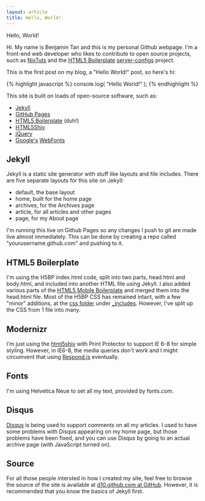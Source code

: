 ```yaml
---
layout: article
title: Hello, World!
---
```

Hello, World!

Hi. My name is Benjamin Tan and this is my personal Github webpage. I'm a front-end web developer who likes to contribute to open source projects, such as [NixTuts](http://nixtuts.info "NixTuts") and the [HTML5 Boilerplate](http://h5bp.com "HTML5 Boilerplate") [server-configs](http://github.com/h5bp/server-configs "server-configs") project. 

This is the first post on my blog, a "Hello World!" post, so here's hi:

{% highlight javascript %}
console.log( "Hello World!" );
{% endhighlight %}

This site is built on loads of open-source software, such as:

- [Jekyll](http://jekyllrb.com)
- [GitHub Pages](http://pages.github.com)
- [HTML5 Boilerplate](http://h5bp.com) (duh!)
- [HTML5Shiv](https://github.com/aFarkas/html5shiv)
- [jQuery](http://jquery.com)
- [Google's](http://google.com) [WebFonts](http://google.com/webfonts)

Jekyll
------
Jekyll is a static site generator with stuff like layouts and file includes. There are five separate layouts for this site on Jekyll:

- default, the base layout
- home, built for the home page
- archives, for the Archives page
- article, for all articles and other pages
- page, for my About page

I'm running this live on Github Pages so any changes I push to git are made live almost immediately. This can be done by creating a repo called "yourusername.github.com" and pushing to it.

HTML5 Boilerplate
-----------------
I'm using the H5BP index.html code, split into two parts, head.html and body.html, and included into another HTML file using Jekyll. I also added various parts of the [HTML5 Mobile Boilerplate](http://mobileboilerplate.com) and merged them into the head.html file. Most of the H5BP CSS has remained intact, with a few "minor" additions, at the [css folder](https://github.com/d10/d10.github.com/tree/master/_includes/css) under [\_includes](https://github.com/d10/d10.github.com/tree/master/_includes). However, I've split up the CSS from 1 file into many.

Modernizr
---------
I'm just using the [html5shiv](https://github.com/aFarkas/html5shiv) with Print Protector to support IE 6-8 for simple styling. However, in IE6-8, the media queries don't work and I might circumvent that using [Respond.js](https://github.com/scottjehl/Respond) eventually.

Fonts
-----
I'm using Helvetica Neue to set all my text, provided by fonts.com.

Disqus
------
[Disqus](http://disqus.com) is being used to support comments on all my articles. I used to have some problems with Disqus appearing on my home page, but those problems have been fixed, and you can use Disqus by going to an actual archive page (with JavaScript turned on).

Source
-------
For all those people intersted in how I created my site, feel free to browse the source of the site is available at [d10.github.com at GitHub](https://github.com/d10/d10.github.com). However, it is recommended that you know the basics of Jekyll first.
